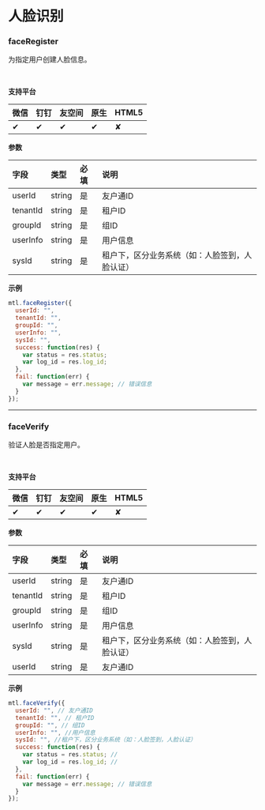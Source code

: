 # 人脸识别

<a name="MTL_faceRegister" class="anchor"></a>
### faceRegister
为指定用户创建人脸信息。

<br>

**支持平台**

| **微信** | **钉钉** | **友空间** | **原生** | **HTML5** |
| :--- | :--- | :--- | :--- | :--- |
| ✔︎ | ✔︎ | ✔︎ | ✔︎ | ✘ |


**参数**

| **字段** | **类型** | **必填** | **说明** |
| :--- | :--- | :--- | :--- |
| userId | string | 是 | 友户通ID  |
| tenantId | string | 是 | 租户ID |
| groupId | string | 是 | 组ID |
| userInfo | string | 是 | 用户信息 |
| sysId | string | 是 | 租户下，区分业务系统（如：人脸签到，人脸认证） |


**示例**
```javascript
mtl.faceRegister({
  userId: "",
  tenantId: "",
  groupId: "",
  userInfo: "",
  sysId: "",
  success: function(res) {
    var status = res.status;
    var log_id = res.log_id;
  },
  fail: function(err) {
    var message = err.message; // 错误信息
  }
});
```

---


<a name="MTL_faceVerify" class="anchor"></a>
### faceVerify
验证人脸是否指定用户。

<br>

**支持平台**

| **微信** | **钉钉** | **友空间** | **原生** | **HTML5** |
| :--- | :--- | :--- | :--- | :--- |
| ✔︎ | ✔︎ | ✔︎ | ✔︎ | ✘ |


**参数**

| **字段** | **类型** | **必填** | **说明** |
| :--- | :--- | :--- | :--- |
| userId | string | 是 | 友户通ID  |
| tenantId | string | 是 | 租户ID |
| groupId | string | 是 | 组ID |
| userInfo | string | 是 | 用户信息 |
| sysId | string | 是 | 租户下，区分业务系统（如：人脸签到，人脸认证） |
| userId | string | 是 | 友户通ID  |


**示例**
```javascript
mtl.faceVerify({
  userId: "", // 友户通ID
  tenantId: "", // 租户ID
  groupId: "", // 组ID
  userInfo: "", //用户信息
  sysId: "", //租户下，区分业务系统（如：人脸签到，人脸认证）
  success: function(res) {
    var status = res.status; //
    var log_id = res.log_id; //
  },
  fail: function(err) {
    var message = err.message; // 错误信息
  }
});
```


